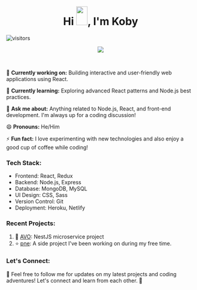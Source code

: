 <h1 align="center">
  Hi <img src="https://raw.githubusercontent.com/MartinHeinz/MartinHeinz/master/wave.gif" width="30px" height="50px">, I'm Koby 
</h1>

![visitors](https://visitor-badge.laobi.icu/badge?page_id=kobyrwork.kobyrwork)


<p align="center">
  <a href="https://github.com/DenverCoder1/readme-typing-svg"><img src="https://readme-typing-svg.herokuapp.com?font=Fira+Mono&color=33FF33&size=30&center=true&vCenter=true&width=500&height=100&lines=Senior+Software+Engineer;DevOps+Engineer;Mobile+Application+Developer"></a>
</p>

<br>

🔭 **Currently working on:** Building interactive and user-friendly web applications using React.

🌱 **Currently learning:** Exploring advanced React patterns and Node.js best practices.

💬 **Ask me about:** Anything related to Node.js, React, and front-end development. I'm always up for a coding discussion!

😄 **Pronouns:** He/Him

⚡ **Fun fact:** I love experimenting with new technologies and also enjoy a good cup of coffee while coding!

### Tech Stack:

- Frontend: React, Redux
- Backend: Node.js, Express
- Database: MongoDB, MySQL
- UI Design: CSS, Sass
- Version Control: Git
- Deployment: Heroku, Netlify

### Recent Projects:

1. 🚀 [AVO](https://github.com/kobyrwork/avo): NestJS microservice project
2. ⭐ [pne](https://github.com/kobyrwork/PNE): A side project I've been working on during my free time.


### Let's Connect:

📢 Feel free to follow me for updates on my latest projects and coding adventures! Let's connect and learn from each other. 🤝



